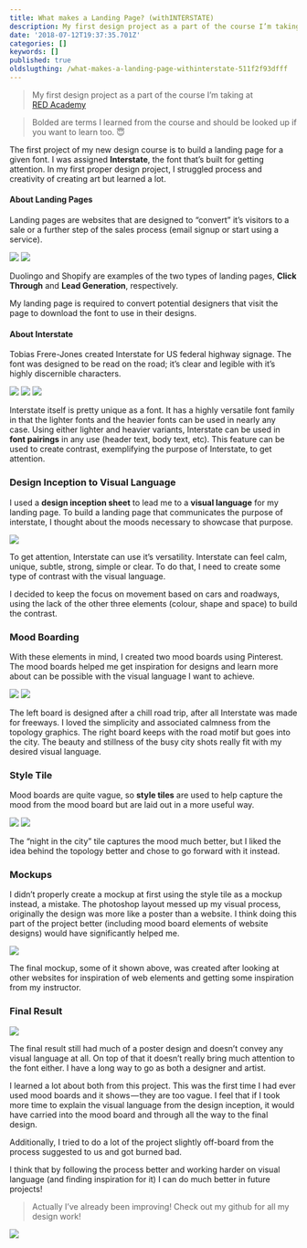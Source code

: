 ```yaml
---
title: What makes a Landing Page? (withINTERSTATE)
description: My first design project as a part of the course I’m taking at RED Academy
date: '2018-07-12T19:37:35.701Z'
categories: []
keywords: []
published: true
oldslugthing: /what-makes-a-landing-page-withinterstate-511f2f93dfff
---
```


> My first design project as a part of the course I’m taking at [RED Academy](https://medium.com/red-academy)

> Bolded are terms I learned from the course and should be looked up if you want to learn too. 😇

The first project of my new design course is to build a landing page for a given font. I was assigned **Interstate**, the font that’s built for getting attention. In my first proper design project, I struggled process and creativity of creating art but learned a lot.

#### About Landing Pages

Landing pages are websites that are designed to “convert” it’s visitors to a sale or a further step of the sales process (email signup or start using a service).

![](https://cdn-images-1.medium.com/max/600/1*j_Sidlq3wbk9dIr1anIunw.png)
![](https://cdn-images-1.medium.com/max/600/1*YVx6KbdXc-oeRsbyTvGjNg.png)

Duolingo and Shopify are examples of the two types of landing pages, **Click Through** and **Lead Generation**, respectively.

My landing page is required to convert potential designers that visit the page to download the font to use in their designs.

#### About Interstate

Tobias Frere-Jones created Interstate for US federal highway signage. The font was designed to be read on the road; it’s clear and legible with it’s highly discernible characters.

![](https://cdn-images-1.medium.com/max/400/1*0AVxvsuW8q2w8mmb2bJdbg.png)
![](https://cdn-images-1.medium.com/max/400/1*rj2GShc-m3_rGyv6Cgkpcw.png)
![](https://cdn-images-1.medium.com/max/400/1*t879NoXAN2HhCzoVhqAXWQ.png)

Interstate itself is pretty unique as a font. It has a highly versatile font family in that the lighter fonts and the heavier fonts can be used in nearly any case. Using either lighter and heavier variants, Interstate can be used in **font pairings** in any use (header text, body text, etc). This feature can be used to create contrast, exemplifying the purpose of Interstate, to get attention.

### Design Inception to Visual Language

I used a **design inception sheet** to lead me to a **visual language** for my landing page. To build a landing page that communicates the purpose of interstate, I thought about the moods necessary to showcase that purpose.

![](https://cdn-images-1.medium.com/max/800/1*S4C55b9XsuYrra4WHu89CA.png)

To get attention, Interstate can use it’s versatility. Interstate can feel calm, unique, subtle, strong, simple or clear. To do that, I need to create some type of contrast with the visual language.

I decided to keep the focus on movement based on cars and roadways, using the lack of the other three elements (colour, shape and space) to build the contrast.

### Mood Boarding

With these elements in mind, I created two mood boards using Pinterest. The mood boards helped me get inspiration for designs and learn more about can be possible with the visual language I want to achieve.

![](https://cdn-images-1.medium.com/max/600/1*uz3PhsXJ-HuamVdgGnb-Wg.png)
![](https://cdn-images-1.medium.com/max/600/1*nyecQyjDk2wpn2eIx4cDmg.png)

The left board is designed after a chill road trip, after all Interstate was made for freeways. I loved the simplicity and associated calmness from the topology graphics. The right board keeps with the road motif but goes into the city. The beauty and stillness of the busy city shots really fit with my desired visual language.

### Style Tile

Mood boards are quite vague, so **style tiles** are used to help capture the mood from the mood board but are laid out in a more useful way.

![](https://cdn-images-1.medium.com/max/600/1*pk838ykP61GPYRb1EaNX7Q.png)
![](https://cdn-images-1.medium.com/max/600/1*CfOIsEttnMLYzSX6q8uUuA.png)

The “night in the city” tile captures the mood much better, but I liked the idea behind the topology better and chose to go forward with it instead.

### Mockups

I didn’t properly create a mockup at first using the style tile as a mockup instead, a mistake. The photoshop layout messed up my visual process, originally the design was more like a poster than a website. I think doing this part of the project better (including mood board elements of website designs) would have significantly helped me.

![](https://cdn-images-1.medium.com/max/800/1*5PHJlw_j3Cj3YfwcQDmX0w.png)

The final mockup, some of it shown above, was created after looking at other websites for inspiration of web elements and getting some inspiration from my instructor.

### Final Result

![](https://cdn-images-1.medium.com/max/800/1*nv0RaslfjoC47CUeUYmNkA.png)

The final result still had much of a poster design and doesn’t convey any visual language at all. On top of that it doesn’t really bring much attention to the font either. I have a long way to go as both a designer and artist.

I learned a lot about both from this project. This was the first time I had ever used mood boards and it shows — they are too vague. I feel that if I took more time to explain the visual language from the design inception, it would have carried into the mood board and through all the way to the final design.

Additionally, I tried to do a lot of the project slightly off-board from the process suggested to us and got burned bad.

I think that by following the process better and working harder on visual language (and finding inspiration for it) I can do much better in future projects!

> Actually I’ve already been improving! Check out my github for all my design work!

![](https://cdn-images-1.medium.com/max/800/1*k3x4eNfGaG54H9skwyKeSA.png)